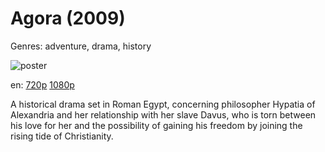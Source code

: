 # Agora (2009)

Genres: adventure, drama, history

![poster](http://image.tmdb.org/t/p/w500/hZcl4TuZYTNWztIP8Zpvr6YLxiY.jpg)

en:
  [720p](magnet:?xt=urn:btih:B6F0FF55D869DFE52FCD13AA47644619C8A0B39F&tr=udp://glotorrents.pw:6969/announce&tr=udp://tracker.opentrackr.org:1337/announce&tr=udp://torrent.gresille.org:80/announce&tr=udp://tracker.openbittorrent.com:80&tr=udp://tracker.coppersurfer.tk:6969&tr=udp://tracker.leechers-paradise.org:6969&tr=udp://p4p.arenabg.ch:1337&tr=udp://tracker.internetwarriors.net:1337)
  [1080p](magnet:?xt=urn:btih:7AC7561AAD344241ACF0CA348803A762447C9E04&tr=udp://glotorrents.pw:6969/announce&tr=udp://tracker.opentrackr.org:1337/announce&tr=udp://torrent.gresille.org:80/announce&tr=udp://tracker.openbittorrent.com:80&tr=udp://tracker.coppersurfer.tk:6969&tr=udp://tracker.leechers-paradise.org:6969&tr=udp://p4p.arenabg.ch:1337&tr=udp://tracker.internetwarriors.net:1337)
  


A historical drama set in Roman Egypt, concerning philosopher Hypatia of Alexandria and her relationship with her slave Davus, who is torn between his love for her and the possibility of gaining his freedom by joining the rising tide of Christianity.